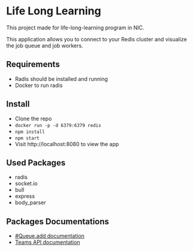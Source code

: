 # Life Long Learning

<p align="center">

This project made for life-long-learning program in NIC.

</p>

This application allows you to connect to your Redis cluster and visualize the job queue and job workers.

## Requirements
- Radis should be installed and running
- Docker to run radis

## Install
- Clone the repo
- ```docker run -p -d 6379:6379 redis```
- ```npm install```
- ```npm start```
- Visit http://localhost:8080 to view the app

## Used Packages
- radis
- socket.io
- bull
- express
- body_parser

## Packages Documentations
- [#Queue.add documentation](https://github.com/OptimalBits/bull/blob/develop/REFERENCE.md#queueadd)
- [Teams API documentation](https://docs.microsoft.com/en-us/graph/api/chatmessage-post?view=graph-rest-1.0&tabs=java)
